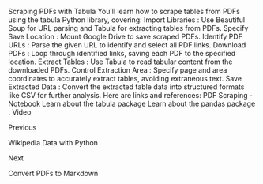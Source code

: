 Scraping PDFs with Tabula
You’ll learn how to scrape tables from PDFs using the 
tabula
 Python library, covering:
Import Libraries
: Use Beautiful Soup for URL parsing and Tabula for extracting tables from PDFs.
Specify Save Location
: Mount Google Drive to save scraped PDFs.
Identify PDF URLs
: Parse the given URL to identify and select all PDF links.
Download PDFs
: Loop through identified links, saving each PDF to the specified location.
Extract Tables
: Use Tabula to read tabular content from the downloaded PDFs.
Control Extraction Area
: Specify page and area coordinates to accurately extract tables, avoiding extraneous text.
Save Extracted Data
: Convert the extracted table data into structured formats like CSV for further analysis.
Here are links and references:
PDF Scraping - Notebook
Learn about the 
tabula
 package
Learn about the 
pandas
 package
. 
Video














Previous




Wikipedia Data with Python












Next










Convert PDFs to Markdown





